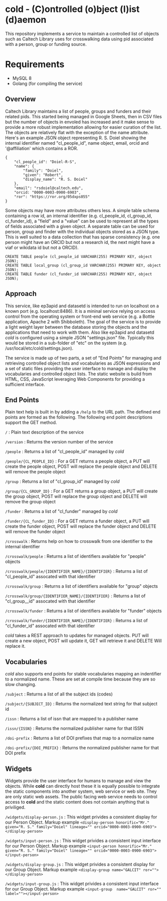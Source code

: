 cold - (C)ontrolled (o)bject (l)ist (d)aemon
============================================

This repository implements a service to maintain a controlled list of objects such as Caltech Library uses for crosswalking data using pid associated with a person, group or funding source.

Requirements
============

- MySQL 8
- Golang (for compiling the service)

Overview
--------

Caltech Library maintains a list of people, groups and funders and their related pids. This started being managed in Google Sheets, then in CSV files but the number of objects in envoled has increased and it make sense to provide a more robust implementation allowing for easier curation of the list. The objects are relatively flat with the exception of the name attribute.  Here's an example JSON object representing R. S. Doiel showing the internal identifier named "cl_people_id", name object, email, orcid and '@affiliation' which contains a ROR.

~~~
{
    "cl_people_id": "Doiel-R-S",
    "name": {
        "family": "Doiel",
        "given": "Robert",
        "display_name": "R. S. Doiel"
    },
    "email": "rsdoiel@caltech.edu",
    "orcid: "0000-0003-0900-6903",
    "ror": "https://ror.org/05dxps055"
} 
~~~

Some objects may have more attributes others less. A simple table schema containing a row id, an internal identifier (e.g. cl_people_id, cl_group_id, cl_funder_id), a "field" and a "value" can be used to represent all the types of fields associated with a given object.  A separate table can be used for person, group and finder with the individual objects stored as a JSON type. This is well suited to a data collection that has sparse consistency (e.g. one person might have an ORCID but not a research id, the next might have a viaf or wikidata id but not a ORCID).

~~~
CREATE TABLE people (cl_people_id VARCHAR(255) PRIMARY KEY, object JSON);
CREATE TABLE local_group (cl_group_id VARCHAR(255) PRIMARY KEY, object JSON);
CREATE TABLE funder (cl_funder_id VARCHAR(255) PRIMARY KEY, object JSON);
~~~

Approach
--------

This service, like ep3apid and datasetd is intended to run on localhost on a known port (e.g. localhost:8486). It is a mininal service relying on access control from the operating system or front-end web service (e.g. a Bottle application, Apache 2 with Shibboleth).  The goal of the service is to provide a light weight layer between the database storing the objects and the applications that need to work with them.  Also like ep3apid and datasetd *cold* is configured using a simple JSON "settings.json" file. Typically this would be stored in a sub-folder of "etc" on the system (e.g. /usr/local/etc/cold/settings.json).

The service is made up of two parts, a set of "End Points" for managing and retrieving controlled object lists and vocabularies as JSON expressions and a set of static files providing the user interface to manage and display the vocabularies and controlled object lists.  The static website is build from HTML, CSS, JavaScript leveraging Web Components for providing a sufficient interface.

End Points
----------

Plain text help is built in by adding a `/help` to the URL path. The defined end points are formed as the following. The following end point descriptions support the GET method.

`/`
: Plain text description of the service

`/version`
: Returns the version number of the service

`/people`
: Returns a list of "cl_people_id" managed by *cold*

`/people/{CL_PEOPLE_ID}`
: For a GET returns a people object, a PUT will create the people object, POST will replace the people object and DELETE will remove the people object

`/group`
: Returns a list of "cl_group_id" managed by *cold*

`/group/{CL_GROUP_ID}`
: For a GET returns a group object, a PUT will create the group object, POST will replace the group object and DELETE will remove the group object

`/funder`
: Returns a list of "cl_funder" managed by *cold*

`/funder/{CL_funder_ID}`
: For a GET returns a funder object, a PUT will create the funder object, POST will replace the funder object and DELETE will remove the funder object


`/crosswalk`
: Returns help on how to crosswalk from one identifier to the internal identifier

`/crosswalk/people`
: Returns a list of identifiers available for "people" objects

`/crosswalk/people/{IDENTIFIER_NAME}/{IDENTIFIER}`
: Returns a list of "cl_people_id" assocated with that identifier

`/crosswalk/group`
: Returns a list of identifiers available for "group" objects

`/crosswalk/group/{IDENTIFIER_NAME}/{IDENTIFIER}`
: Returns a list of "cl_group__id" assocated with that identifier

`/crosswalk/funder`
: Returns a list of identifiers available for "funder" objects

`/crosswalk/funder/{IDENTIFIER_NAME}/{IDENTIFIER}`
: Returns a list of "cl_funder_id" assocated with that identifier


*cold* takes a REST approach to updates for managed objects.  PUT will create a new object, POST will update it, GET will retrieve it and DELETE Will replace it.

Vocabularies
------------

*cold* also supports end points for stable vocabularies mapping an indentifier to a normalized name. These are set at compile time because they are so slow changing. 

`/subject`
: Returns a list of all the subject ids (codes)

`/subject/{SUBJECT_ID}`
: Returns the normalized text string for that subject id

`/issn`
: Returns a list of issn that are mapped to a publisher name

`/issn/{ISSN}`
: Returns the normalized publisher name for that ISSN


`/doi-prefix`
: Returns a list of DOI prefixes that map to a normalize name

`/doi-prefix/{DOI_PREFIX}`
: Returns the normalized publisher name for that DOI prefix

Widgets
-------

Widgets provide the user interface for humans to manage and view the objects. While **cold** can directly host these it is equally possible to integrate the static components into another system, web service or web site. They are only static web assets.  The public facing web service needs to control access to **cold** and the static content does not contain anything that is priviliged.

`/widgets/display-person.js`
: This widget privides a consistent display for our Person Object. Markup example `<display-person honorific="Mr." given="R. S." family="Doiel" lineage="" orcid="0000-0003-0900-6903"></display-person>`

`/widgets/input-person.js`
: This widget privides a consistent input interface for our Person Object. Markup example `<input-person honorific="Mr." given="R. S." family="Doiel" lineage="" orcid="0000-0003-0900-6903"></input-person>`

`/widgets/display-group.js`
: This widget privides a consistent display for our Group Object. Markup example `<display-group name="GALCIT" ror=""></display-person>`

`/widgets/input-group.js`
: This widget privides a consistent input interface for our Group Object. Markup example `<input-group  name="GALCIT" ror="" label=""></input-person>`

